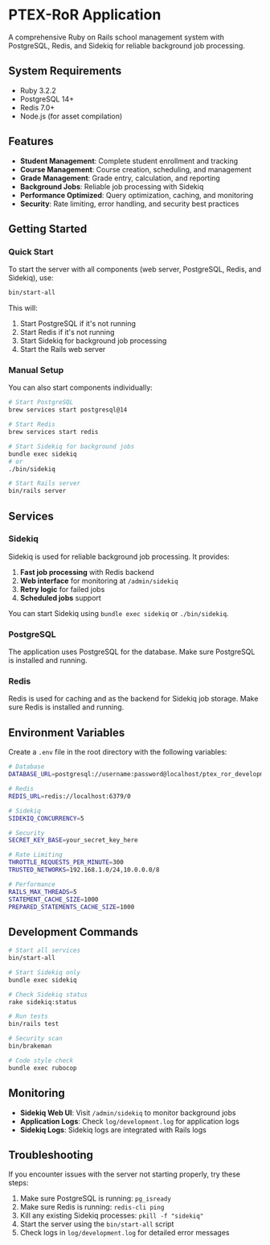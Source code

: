 # PTEX-RoR Application

A comprehensive Ruby on Rails school management system with PostgreSQL, Redis, and Sidekiq for reliable background job processing.

## System Requirements

* Ruby 3.2.2
* PostgreSQL 14+
* Redis 7.0+
* Node.js (for asset compilation)

## Features

* **Student Management**: Complete student enrollment and tracking
* **Course Management**: Course creation, scheduling, and management
* **Grade Management**: Grade entry, calculation, and reporting
* **Background Jobs**: Reliable job processing with Sidekiq
* **Performance Optimized**: Query optimization, caching, and monitoring
* **Security**: Rate limiting, error handling, and security best practices

## Getting Started

### Quick Start

To start the server with all components (web server, PostgreSQL, Redis, and Sidekiq), use:

```bash
bin/start-all
```

This will:
1. Start PostgreSQL if it's not running
2. Start Redis if it's not running
3. Start Sidekiq for background job processing
4. Start the Rails web server

### Manual Setup

You can also start components individually:

```bash
# Start PostgreSQL
brew services start postgresql@14

# Start Redis
brew services start redis

# Start Sidekiq for background jobs
bundle exec sidekiq
# or
./bin/sidekiq

# Start Rails server
bin/rails server
```

## Services

### Sidekiq

Sidekiq is used for reliable background job processing. It provides:

1. **Fast job processing** with Redis backend
2. **Web interface** for monitoring at `/admin/sidekiq`
3. **Retry logic** for failed jobs
4. **Scheduled jobs** support

You can start Sidekiq using `bundle exec sidekiq` or `./bin/sidekiq`.

### PostgreSQL

The application uses PostgreSQL for the database. Make sure PostgreSQL is installed and running.

### Redis

Redis is used for caching and as the backend for Sidekiq job storage. Make sure Redis is installed and running.

## Environment Variables

Create a `.env` file in the root directory with the following variables:

```bash
# Database
DATABASE_URL=postgresql://username:password@localhost/ptex_ror_development

# Redis
REDIS_URL=redis://localhost:6379/0

# Sidekiq
SIDEKIQ_CONCURRENCY=5

# Security
SECRET_KEY_BASE=your_secret_key_here

# Rate Limiting
THROTTLE_REQUESTS_PER_MINUTE=300
TRUSTED_NETWORKS=192.168.1.0/24,10.0.0.0/8

# Performance
RAILS_MAX_THREADS=5
STATEMENT_CACHE_SIZE=1000
PREPARED_STATEMENTS_CACHE_SIZE=1000
```

## Development Commands

```bash
# Start all services
bin/start-all

# Start Sidekiq only
bundle exec sidekiq

# Check Sidekiq status
rake sidekiq:status

# Run tests
bin/rails test

# Security scan
bin/brakeman

# Code style check
bundle exec rubocop
```

## Monitoring

* **Sidekiq Web UI**: Visit `/admin/sidekiq` to monitor background jobs
* **Application Logs**: Check `log/development.log` for application logs
* **Sidekiq Logs**: Sidekiq logs are integrated with Rails logs

## Troubleshooting

If you encounter issues with the server not starting properly, try these steps:

1. Make sure PostgreSQL is running: `pg_isready`
2. Make sure Redis is running: `redis-cli ping`
3. Kill any existing Sidekiq processes: `pkill -f "sidekiq"`
4. Start the server using the `bin/start-all` script
5. Check logs in `log/development.log` for detailed error messages
